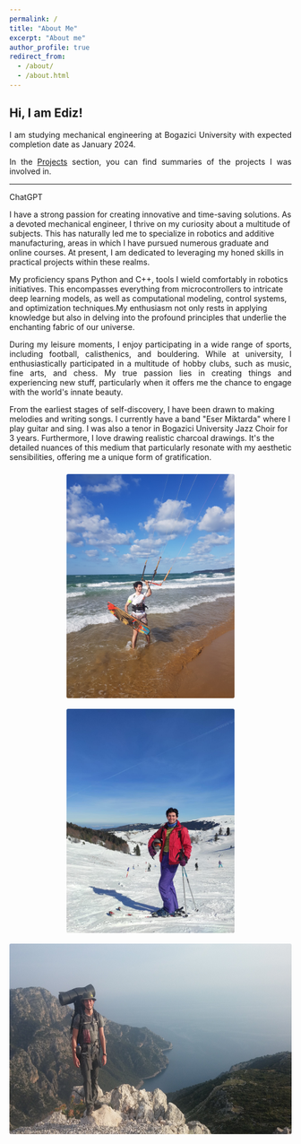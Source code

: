 ```yaml
---
permalink: /
title: "About Me"
excerpt: "About me"
author_profile: true
redirect_from:
  - /about/
  - /about.html
---
```


Hi, I am Ediz!
------

<p align="justify">
I am studying mechanical engineering at Bogazici University with expected completion date as January 2024.
</p>

<p align="justify">
In the <A HREF="/projects/">Projects</A> section, you can find summaries of the projects I was involved in.
</p>

---

<p align="justify">
ChatGPT

I have a strong passion for creating innovative and time-saving solutions. As a devoted mechanical engineer, I thrive on my curiosity about a multitude of subjects. This has naturally led me to specialize in robotics and additive manufacturing, areas in which I have pursued numerous graduate and online courses. At present, I am dedicated to leveraging my honed skills in practical projects within these realms.

My proficiency spans Python and C++, tools I wield comfortably in robotics initiatives. This encompasses everything from microcontrollers to intricate deep learning models, as well as computational modeling, control systems, and optimization techniques.My enthusiasm not only rests in applying knowledge but also in delving into the profound principles that underlie the enchanting fabric of our universe.
</p>

<p align="justify">
During my leisure moments, I enjoy participating in a wide range of sports, including football, calisthenics, and bouldering. While at university, I enthusiastically participated in a multitude of hobby clubs, such as music, fine arts, and chess. My true passion lies in creating things and experiencing new stuff, particularly when it offers me the chance to engage with the world's innate beauty.

From the earliest stages of self-discovery, I have been drawn to making melodies and writing songs. I currently have a band "Eser Miktarda" where I play guitar and sing. I was also a tenor in Bogazici University Jazz Choir for 3 years. Furthermore, I love drawing realistic charcoal drawings. It's the detailed nuances of this medium that particularly resonate with my aesthetic sensibilities, offering me a unique form of gratification.
</p>


<center>
<img src="/images/ab_kite.jpg" alt="Me Doing Kitesurf" style="height:400px; border-radius: 3px; margin-top: 8px; margin-bottom: 8px;"/>
<img src="/images/ab_ski.jpg" alt="Me Skiing" style="height: 400px; border-radius: 3px; margin-top: 8px; margin-bottom: 8px;"/>
</center>

<center>
<img src="/images/ab_likya.jpg" alt="Me on a Trekking Route" style="height: 340px; border-radius: 3px; margin-top: 8px; margin-bottom: 8px;"/>
</center>
